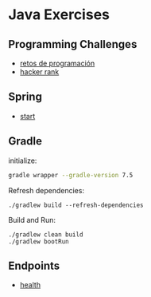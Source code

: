 # Java Exercises

## Programming Challenges

- [retos de programación](https://retosdeprogramacion.com/ejercicios/)
- [hacker rank](https://www.hackerrank.com/dashboard?h_r=hrw&h_l=confirmation_email&utm_source=hrw&utm_campaign=confirmation_domains&utm_medium=email)

## Spring

- [start](https://start.spring.io/#!type=gradle-project&language=java&platformVersion=3.2.5&packaging=jar&jvmVersion=17&groupId=cloud.crosstraining&artifactId=devstore&name=devstore&description=Demo%20project%20for%20Spring%20Boot&packageName=cloud.crosstraining.devstore&dependencies=data-jpa,actuator,lombok,data-rest)


## Gradle

initialize:

```bash
gradle wrapper --gradle-version 7.5
```

Refresh dependencies:

```shell
./gradlew build --refresh-dependencies
```

Build and Run:

```shell
./gradlew clean build
./gradlew bootRun
```

## Endpoints

- [health](http://localhost:9001/api/health)
